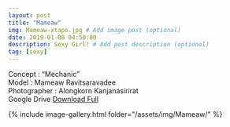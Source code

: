```yaml
---
layout: post
title: "Mameaw"
img: Mameaw-xtapo.jpg # Add image post (optional)
date: 2019-01-08 04:50:00
description: Sexy Girl! # Add post description (optional)
tag: [sexy]
---
```

Concept : “Mechanic”  
Model : Mameaw Ravitsaravadee   
Photographer : Alongkorn Kanjanasirirat  
Google Drive [Download Full](http://gestyy.com/e0HS4h)        


{% include image-gallery.html folder="/assets/img/Mameaw/" %}

